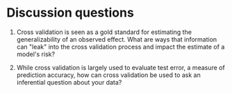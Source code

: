 # Discussion questions

1. Cross validation is seen as a gold standard for estimating the generalizability of an observed effect. What are ways that information can "leak" into the cross validation process and impact the estimate of a model's risk?

2. While cross validation is largely used to evaluate test error, a measure of prediction accuracy, how can cross validation be used to ask an inferential question about your data?
